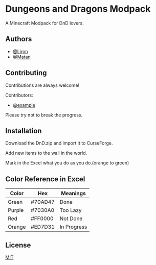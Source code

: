 
# Dungeons and Dragons Modpack

A Minecraft Modpack for DnD lovers.

## Authors
- [@Liron](https://www.github.com/1Lir0n)
- [@Matan](https://www.github.com/name)



## Contributing

Contributions are always welcome!

Contributors:
- [@example]()

Please try not to break the progress.


## Installation

Download the DnD.zip and import it to CurseForge.

Add new items to the wall in the world.

Mark in the Excel what you do as you do.(orange to green)

    
## Color Reference in Excel

| Color  |   Hex   | Meanings |
| ------ | ------- | -------- |
| Green  | #70AD47 |   Done   |
| Purple | #7030A0 | Too Lazy |
| Red    | #FF0000 | Not Done |
| Orange | #ED7D31 | In Progress|


## License

[MIT](https://choosealicense.com/licenses/mit/)

